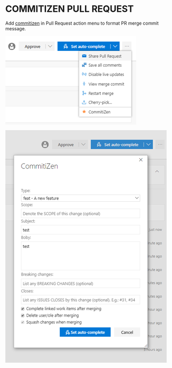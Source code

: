 # COMMITIZEN PULL REQUEST

Add [commitizen](https://github.com/commitizen) in Pull Request action menu to format PR merge commit message.

![menu](doc/assets/menu.png)  

![extension](doc/assets/extension.png)  


